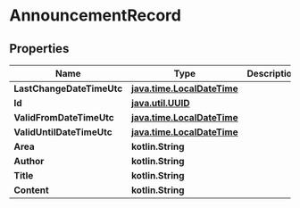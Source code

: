 
# AnnouncementRecord

## Properties
Name | Type | Description | Notes
------------ | ------------- | ------------- | -------------
**LastChangeDateTimeUtc** | [**java.time.LocalDateTime**](java.time.LocalDateTime.md) |  | 
**Id** | [**java.util.UUID**](java.util.UUID.md) |  | 
**ValidFromDateTimeUtc** | [**java.time.LocalDateTime**](java.time.LocalDateTime.md) |  | 
**ValidUntilDateTimeUtc** | [**java.time.LocalDateTime**](java.time.LocalDateTime.md) |  | 
**Area** | **kotlin.String** |  | 
**Author** | **kotlin.String** |  | 
**Title** | **kotlin.String** |  | 
**Content** | **kotlin.String** |  | 



